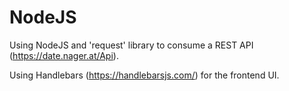 # NodeJS

Using NodeJS and 'request' library to consume a REST API (<https://date.nager.at/Api>).

Using Handlebars (<https://handlebarsjs.com/>) for the frontend UI.
